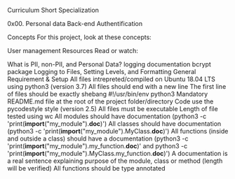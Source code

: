 Curriculum
Short Specialization

0x00. Personal data
Back-end Authentification

Concepts
For this project, look at these concepts:

User management
Resources
Read or watch:

What is PII, non-PII, and Personal Data?
logging documentation
bcrypt package
Logging to Files, Setting Levels, and Formatting
General Requirement & Setup
All files intrepreted/compiled on Ubuntu 18.04 LTS using python3 (version 3.7)
All files should end with a new line
The first line of files should be exactly shebang #!/usr/bin/env python3
Mandatory README.md file at the root of the project folder/directory
Code use the pycodestyle style (version 2.5)
All files must be executable
Length of file tested using wc
All modules should have documentation (python3 -c 'print(__import__("my_module").__doc__)')
All classes should have documentation (python3 -c 'print(__import__("my_module").MyClass.__doc__)')
All functions (inside and outside a class) should have a documentation (python3 -c 'print(__import__("my_module").my_function.__doc__)' and python3 -c 'print(__import__("my_module").MyClass.my_function.__doc__)')
A documentation is a real sentence explaining purpose of the module, class or method (length will be verified)
All functions should be type annotated
